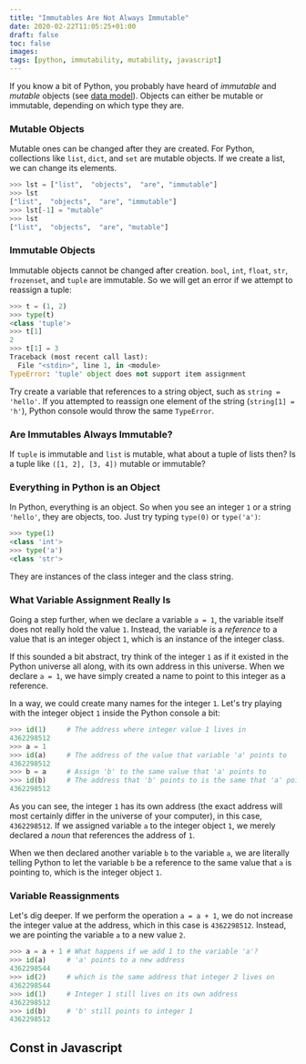 ```yaml
---
title: "Immutables Are Not Always Immutable"
date: 2020-02-22T11:05:25+01:00
draft: false
toc: false
images:
tags: [python, immutability, mutability, javascript]
---
```


If you know a bit of Python, you probably have heard of *immutable* and *mutable* objects (see [data model](https://docs.python.org/3.8/reference/datamodel.html)). Objects can either be mutable or immutable, depending on which type they are.

### Mutable Objects
Mutable ones can be changed after they are created. For Python, collections like `list`, `dict`, and `set` are mutable objects. If we create a list, we can change its elements.

```python
>>> lst = ["list",  "objects",  "are", "immutable"]
>>> lst
["list",  "objects",  "are", "immutable"]
>>> lst[-1] = "mutable"
>>> lst
["list",  "objects",  "are", "mutable"]
```

### Immutable Objects
Immutable objects cannot be changed after creation. `bool`, `int`, `float`, `str`, `frozenset`, and `tuple` are immutable. So we will get an error if we attempt to reassign a tuple:

```python
>>> t = (1, 2)
>>> type(t)
<class 'tuple'>
>>> t[1]
2
>>> t[1] = 3
Traceback (most recent call last):
  File "<stdin>", line 1, in <module>
TypeError: 'tuple' object does not support item assignment
```

Try create a variable that references to a string object, such as `string = 'hello'`. If you attempted to reassign one element of the string (`string[1] = 'h'`), Python console would throw the same `TypeError`.

### Are Immutables Always Immutable?
If `tuple` is immutable and `list` is mutable, what about a tuple of lists then? Is a tuple like `([1, 2], [3, 4])` mutable or immutable?

### Everything in Python is an Object
In Python, everything is an object. So when you see an integer `1` or a string `'hello'`, they are objects, too. Just try typing `type(0)` or `type('a')`:
```python
>>> type(1)
<class 'int'>
>>> type('a')
<class 'str'>
```
They are instances of the class integer and the class string.

### What Variable Assignment Really Is
Going a step further, when we declare a variable `a = 1`, the variable itself does not really hold the value `1`. Instead, the variable is a *reference* to a value that is an integer object `1`, which is an instance of the integer class.

If this sounded a bit abstract, try think of the integer `1` as if it existed in the Python universe all along, with its own address in this universe. When we declare `a = 1`, we have simply created a name to point to this integer as a reference.

In a way, we could create many names for the integer `1`. Let's try playing with the integer object `1` inside the Python console a bit:
```python
>>> id(1)     # The address where integer value 1 lives in
4362298512
>>> a = 1
>>> id(a)     # The address of the value that variable 'a' points to
4362298512
>>> b = a     # Assign 'b' to the same value that 'a' points to
>>> id(b)     # The address that 'b' points to is the same that 'a' points to
4362298512
```
As you can see, the integer `1` has its own address (the exact address will most certainly differ in the universe of your computer), in this case, `4362298512`. If we assigned variable `a` to the integer object `1`, we merely declared a *noun* that references the address of `1`.

When we then declared another variable `b` to the variable `a`, we are literally telling Python to let the variable `b` be a reference to the same value that `a` is pointing to, which is the integer object `1`.

### Variable Reassignments
Let's dig deeper. If we perform the operation `a = a + 1`, we do not increase the integer value at the address, which in this case is `4362298512`. Instead, we are pointing the variable `a` to a new value `2`.

```python
>>> a = a + 1 # What happens if we add 1 to the variable 'a'?
>>> id(a)     # 'a' points to a new address
4362298544
>>> id(2)     # which is the same address that integer 2 lives on
4362298544
>>> id(1)     # Integer 1 still lives on its own address
4362298512
>>> id(b)     # 'b' still points to integer 1
4362298512
```

## Const in Javascript


